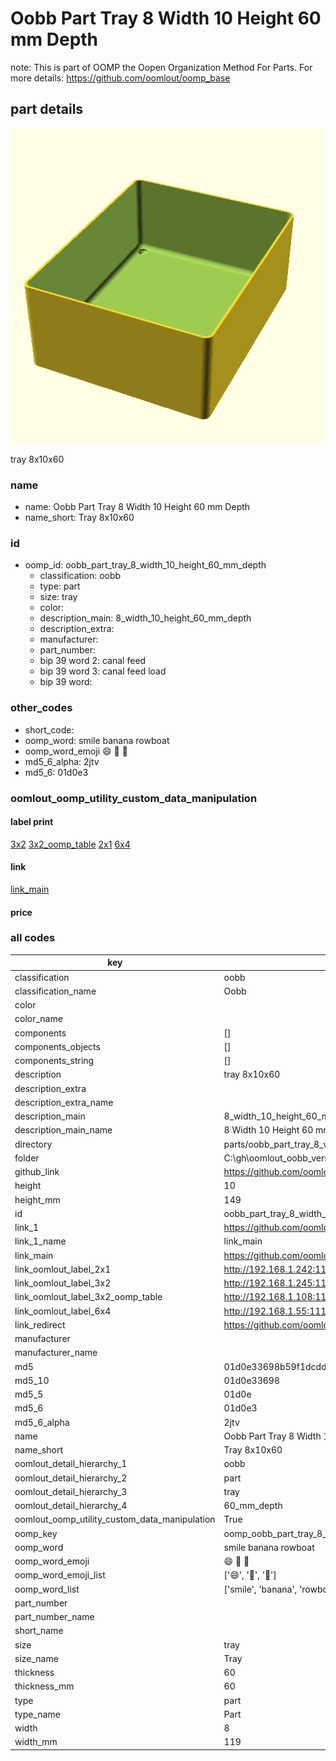 # Oobb Part Tray 8 Width 10 Height 60 mm Depth  

note: This is part of OOMP the Oopen Organization Method For Parts. For more details: https://github.com/oomlout/oomp_base

##  part details
  

[![](3dpr.png)](3dpr.png)

tray 8x10x60



### name
* name: Oobb Part Tray 8 Width 10 Height 60 mm Depth
* name_short: Tray 8x10x60 
### id
* oomp_id: oobb_part_tray_8_width_10_height_60_mm_depth
  * classification: oobb
  * type: part
  * size: tray
  * color: 
  * description_main: 8_width_10_height_60_mm_depth
  * description_extra: 
  * manufacturer: 
  * part_number: 
  * bip 39 word 2: canal feed
  * bip 39 word 3: canal feed load
  * bip 39 word: 

### other_codes
* short_code: 
* oomp_word: smile banana rowboat
* oomp_word_emoji :smile: :banana: :rowboat:
* md5_6_alpha: 2jtv
* md5_6: 01d0e3






### oomlout_oomp_utility_custom_data_manipulation
#### label print
[3x2](http://192.168.1.245:1112/?label=oomp%202jtv)
[3x2_oomp_table](http://192.168.1.108:1112/?label=oomp%202jtv)
[2x1](http://192.168.1.242:1112/?label=oomp%202jtv)
[6x4](http://192.168.1.55:1112/?label=oomp%202jtv)    

#### link

[link_main](https://github.com/oomlout/oomlout_oobb_version_4_generated_parts/tree/main/navigation_oomp/oobb/part/tray/8_width_10_height_60_mm_depth/part)                              

#### price







### all codes 
| key | value |  
| --- | --- |  
| classification | oobb |  
| classification_name | Oobb |  
| color |  |  
| color_name |  |  
| components | [] |  
| components_objects | [] |  
| components_string | [] |  
| description | tray 8x10x60 |  
| description_extra |  |  
| description_extra_name |  |  
| description_main | 8_width_10_height_60_mm_depth |  
| description_main_name | 8 Width 10 Height 60 mm Depth |  
| directory | parts/oobb_part_tray_8_width_10_height_60_mm_depth |  
| folder | C:\gh\oomlout_oobb_version_4_generated_parts\parts\oobb_part_tray_8_width_10_height_60_mm_depth |  
| github_link | https://github.com/oomlout/oomlout_oomp_part_src/tree/main/parts/oobb_part_tray_8_width_10_height_60_mm_depth |  
| height | 10 |  
| height_mm | 149 |  
| id | oobb_part_tray_8_width_10_height_60_mm_depth |  
| link_1 | https://github.com/oomlout/oomlout_oobb_version_4_generated_parts/tree/main/navigation_oomp/oobb/part/tray/8_width_10_height_60_mm_depth/part |  
| link_1_name | link_main |  
| link_main | https://github.com/oomlout/oomlout_oobb_version_4_generated_parts/tree/main/navigation_oomp/oobb/part/tray/8_width_10_height_60_mm_depth/part |  
| link_oomlout_label_2x1 | http://192.168.1.242:1112/?label=oomp%202jtv |  
| link_oomlout_label_3x2 | http://192.168.1.245:1112/?label=oomp%202jtv |  
| link_oomlout_label_3x2_oomp_table | http://192.168.1.108:1112/?label=oomp%202jtv |  
| link_oomlout_label_6x4 | http://192.168.1.55:1112/?label=oomp%202jtv |  
| link_redirect | https://github.com/oomlout/oomlout_oobb_version_4_generated_parts/tree/main/parts/oobb_tray_08_10_60 |  
| manufacturer |  |  
| manufacturer_name |  |  
| md5 | 01d0e33698b59f1dcdddc43105d52908 |  
| md5_10 | 01d0e33698 |  
| md5_5 | 01d0e |  
| md5_6 | 01d0e3 |  
| md5_6_alpha | 2jtv |  
| name | Oobb Part Tray 8 Width 10 Height 60 mm Depth |  
| name_short | Tray 8x10x60  |  
| oomlout_detail_hierarchy_1 | oobb |  
| oomlout_detail_hierarchy_2 | part |  
| oomlout_detail_hierarchy_3 | tray |  
| oomlout_detail_hierarchy_4 | 60_mm_depth |  
| oomlout_oomp_utility_custom_data_manipulation | True |  
| oomp_key | oomp_oobb_part_tray_8_width_10_height_60_mm_depth |  
| oomp_word | smile banana rowboat |  
| oomp_word_emoji | :smile: :banana: :rowboat: |  
| oomp_word_emoji_list | [':smile:', ':banana:', ':rowboat:'] |  
| oomp_word_list | ['smile', 'banana', 'rowboat'] |  
| part_number |  |  
| part_number_name |  |  
| short_name |  |  
| size | tray |  
| size_name | Tray |  
| thickness | 60 |  
| thickness_mm | 60 |  
| type | part |  
| type_name | Part |  
| width | 8 |  
| width_mm | 119 |  
